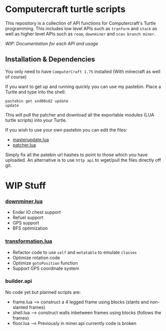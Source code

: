 # Computercraft turtle scripts

This repository is a collection of API functions for Computercraft's Turtle programming. This includes low level APIs such as `tranform` and `stack` as well as higher level APIs such as `room`, `downminer` and `scan branch miner`.

<i>WIP: Documentation for each API and usage</i>



## Installation & Dependencies

You only need to have `ComputerCraft 1.75` installed (With minecraft as well of course)

If you want to get up and running quickly you can use my pastebin. Place a Turtle and type into the shell:

```
pastebin get xnd08s82 update
update
```

This will pull the patcher and download all the exportable modules (LUA turtle scripts) into your Turtle.

If you wish to use your own pastebin you can edit the files:

- [masterupdate.lua](api/patcher.api/masterupdate.lua)
- [patcher.lua](api/patcher.api/patcher.lua)

Simply fix all the patebin url hashes to point to those which you have uploaded.
An alternative is to use `http api` to wget/pull the files directly off git.

# WIP Stuff
### [downminer.lua](api/miner.api/downminer.lua)
- Ender IO chest support
- Refuel support
- GPS support
- BFS optimization

### [transformation.lua](api/transform.api/transformation.api)
- Refactor code to use `self` and `metatable` to emulate `classes`
- Optimize rotation code 
- Optimize `gotoPosition` function
- Support GPS coordinate system

### builder.api

No code yet but planned scripts are:

- frame.lua --> construct a 4 legged frame using blocks (slants and non-slanted frames)
- shell.lua --> construct walls inbetween frames using blocks (follows the frames)
- floor.lua --> Previously in miner.api currently code is broken

